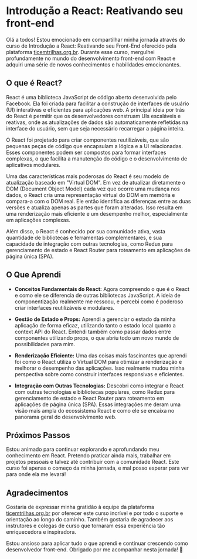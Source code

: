 # Introdução a React: Reativando seu front-end

Olá a todos! Estou emocionado em compartilhar minha jornada através do curso de Introdução a React: Reativando seu Front-End oferecido pela plataforma [ticemtrilhas.org.br](https://ticemtrilhas.org.br/). Durante esse curso, mergulhei profundamente no mundo do desenvolvimento front-end com React e adquiri uma série de novos conhecimentos e habilidades emocionantes.

## O que é React?

React é uma biblioteca JavaScript de código aberto desenvolvida pelo Facebook. Ela foi criada para facilitar a construção de interfaces de usuário (UI) interativas e eficientes para aplicações web. A principal ideia por trás do React é permitir que os desenvolvedores construam UIs escaláveis e reativas, onde as atualizações de dados são automaticamente refletidas na interface do usuário, sem que seja necessário recarregar a página inteira.

O React foi projetado para criar componentes reutilizáveis, que são pequenas peças de código que encapsulam a lógica e a UI relacionadas. Esses componentes podem ser compostos para formar interfaces complexas, o que facilita a manutenção do código e o desenvolvimento de aplicativos modulares.

Uma das características mais poderosas do React é seu modelo de atualização baseado em "Virtual DOM". Em vez de atualizar diretamente o DOM (Document Object Model) cada vez que ocorre uma mudança nos dados, o React cria uma representação virtual do DOM em memória e compara-a com o DOM real. Ele então identifica as diferenças entre as duas versões e atualiza apenas as partes que foram alteradas. Isso resulta em uma renderização mais eficiente e um desempenho melhor, especialmente em aplicações complexas.

Além disso, o React é conhecido por sua comunidade ativa, vasta quantidade de bibliotecas e ferramentas complementares, e sua capacidade de integração com outras tecnologias, como Redux para gerenciamento de estado e React Router para roteamento em aplicações de página única (SPA).

## O Que Aprendi

- **Conceitos Fundamentais do React:** Agora compreendo o que é o React e como ele se diferencia de outras bibliotecas JavaScript. A ideia de componentização realmente me ressoou, e percebi como é poderoso criar interfaces reutilizáveis e modulares.

- **Gestão de Estado e Props:** Aprendi a gerenciar o estado da minha aplicação de forma eficaz, utilizando tanto o estado local quanto a context API do React. Entendi também como passar dados entre componentes utilizando props, o que abriu todo um novo mundo de possibilidades para mim.

- **Renderização Eficiente:** Uma das coisas mais fascinantes que aprendi foi como o React utiliza o Virtual DOM para otimizar a renderização e melhorar o desempenho das aplicações. Isso realmente mudou minha perspectiva sobre como construir interfaces responsivas e eficientes.

- **Integração com Outras Tecnologias:** Descobri como integrar o React com outras tecnologias e bibliotecas populares, como Redux para gerenciamento de estado e React Router para roteamento em aplicações de página única (SPA). Essas integrações me deram uma visão mais ampla do ecossistema React e como ele se encaixa no panorama geral do desenvolvimento web.

## Próximos Passos

Estou animado para continuar explorando e aprofundando meu conhecimento em React. Pretendo praticar ainda mais, trabalhar em projetos pessoais e talvez até contribuir com a comunidade React. Este curso foi apenas o começo da minha jornada, e mal posso esperar para ver para onde ela me levará!

## Agradecimentos

Gostaria de expressar minha gratidão à equipe da plataforma [ticemtrilhas.org.br](https://ticemtrilhas.org.br/) por oferecer este curso incrível e por todo o suporte e orientação ao longo do caminho. Também gostaria de agradecer aos instrutores e colegas de curso que tornaram essa experiência tão enriquecedora e inspiradora.

Estou ansioso para aplicar tudo o que aprendi e continuar crescendo como desenvolvedor front-end. Obrigado por me acompanhar nesta jornada! 🚀



